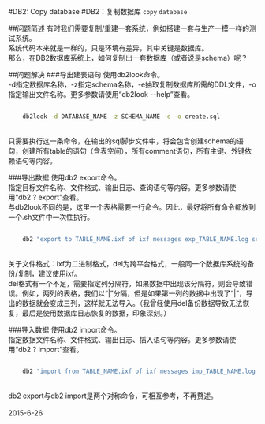 #DB2: Copy database
#DB2：复制数据库
`copy` `database`

##问题简述
有时我们需要复制/重建一套系统，例如搭建一套与生产一模一样的测试系统。<br/>
系统代码本来就是一样的，只是环境有差异，其中关键是数据库。<br/>
那么，在DB2数据库系统上，如何复制出一套数据库（或者说是schema）呢？<br/>

##问题解决
###导出建表语句
使用db2look命令。<br/>
-d指定数据库名称，-z指定schema名称，-e抽取复制数据库所需的DDL文件，-o指定输出文件名称。更多参数请使用“db2look --help”查看。<br/>
```bash
	
	db2look -d DATABASE_NAME -z SCHEMA_NAME -e -o create.sql
```
<br/>
只需要执行这一条命令，在输出的sql脚步文件中，将会包含创建schema的语句，创建所有table的语句（含表空间），所有comment语句，所有主键、外键依赖语句等内容。<br/>

###导出数据
使用db2 export命令。<br/>
指定目标文件名称、文件格式、输出日志、查询语句等内容。更多参数请使用“db2 ? export”查看。<br/>
与db2look不同的是，这里一个表格需要一行命令。因此，最好将所有命令都放到一个.sh文件中一次性执行。<br/>
```bash
	
	db2 "export to TABLE_NAME.ixf of ixf messages exp_TABLE_NAME.log select * from SCHEMA_NAME.TABLE_NAME";
```
<br/>
关于文件格式：ixf为二进制格式，del为跨平台格式，一般同一个数据库系统的备份/复制，建议使用ixf。<br/>
del格式有一个不足，需要指定列分隔符，如果数据中出现该分隔符，则会导致错误。例如，两列的表格，我们以“|”分隔，但是如果第一列的数据中出现了“|”，导出的数据就会变成三列，这样就无法导入。（我曾经使用del备份数据导致无法恢复，最后是使用数据库日志恢复的数据，印象深刻。）<br/>

###导入数据
使用db2 import命令。<br/>
指定数据文件名称、文件格式、输出日志、插入语句等内容。更多参数请使用“db2 ? import”查看。<br/>
```bash
	
	db2 "import from TABLE_NAME.ixf of ixf messages imp_TABLE_NAME.log insert into SCHEMA_NAME.TABLE_NAME";
```
<br/>
db2 export与db2 import是两个对称命令，可相互参考，不再赘述。<br/>

<br/>
2015-6-26
